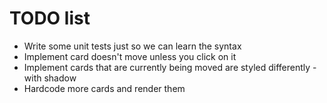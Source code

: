 # TODO list

- Write some unit tests just so we can learn the syntax
- Implement card doesn't move unless you click on it
- Implement cards that are currently being moved are styled differently - with shadow
- Hardcode more cards and render them
